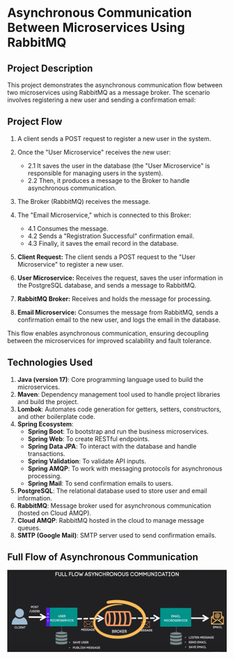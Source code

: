 # Asynchronous Communication Between Microservices Using RabbitMQ

## Project Description
This project demonstrates the asynchronous communication flow between two microservices using RabbitMQ as a message broker. The scenario involves registering a new user and sending a confirmation email:

## Project Flow
1. A client sends a POST request to register a new user in the system.
2. Once the "User Microservice" receives the new user:
   - 2.1 It saves the user in the database (the "User Microservice" is responsible for managing users in the system).
   - 2.2 Then, it produces a message to the Broker to handle asynchronous communication.
3. The Broker (RabbitMQ) receives the message.
4. The "Email Microservice," which is connected to this Broker:
   - 4.1 Consumes the message.
   - 4.2 Sends a "Registration Successful" confirmation email.
   - 4.3 Finally, it saves the email record in the database.

1. **Client Request:** The client sends a POST request to the "User Microservice" to register a new user.
2. **User Microservice:** Receives the request, saves the user information in the PostgreSQL database, and sends a message to RabbitMQ.
3. **RabbitMQ Broker:** Receives and holds the message for processing.
4. **Email Microservice:** Consumes the message from RabbitMQ, sends a confirmation email to the new user, and logs the email in the database.

This flow enables asynchronous communication, ensuring decoupling between the microservices for improved scalability and fault tolerance.

## Technologies Used

1. **Java (version 17)**: Core programming language used to build the microservices.
2. **Maven**: Dependency management tool used to handle project libraries and build the project.
3. **Lombok**: Automates code generation for getters, setters, constructors, and other boilerplate code.
4. **Spring Ecosystem**:
   - **Spring Boot**: To bootstrap and run the business microservices.
   - **Spring Web**: To create RESTful endpoints.
   - **Spring Data JPA**: To interact with the database and handle transactions.
   - **Spring Validation**: To validate API inputs.
   - **Spring AMQP**: To work with messaging protocols for asynchronous processing.
   - **Spring Mail**: To send confirmation emails to users.
5. **PostgreSQL**: The relational database used to store user and email information.
6. **RabbitMQ**: Message broker used for asynchronous communication (hosted on Cloud AMQP).
7. **Cloud AMQP**: RabbitMQ hosted in the cloud to manage message queues.
8. **SMTP (Google Mail)**: SMTP server used to send confirmation emails.

## Full Flow of Asynchronous Communication

![Asynchronous Communication Flow](./Project-Flow.jpg)

